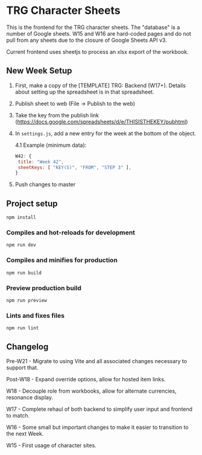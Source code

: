 # TRG Character Sheets

This is the frontend for the TRG character sheets. The "database" is a number of Google sheets. W15 and W16 are hard-coded pages and do not pull from any sheets due to the closure of Google Sheets API v3.

Current frontend uses sheetjs to process an xlsx export of the workbook.

## New Week Setup

1. First, make a copy of the \[TEMPLATE\] TRG: Backend (W17+). Details about setting up the spreadsheet is in that spreadsheet.
2. Publish sheet to web (File -> Publish to the web)
3. Take the key from the publish link (https://docs.google.com/spreadsheets/d/e/THISISTHEKEY/pubhtml)
4. In `settings.js`, add a new entry for the week at the bottom of the object.

   4.1 Example (minimum data):

   ```js
   W42: {
    title: "Week 42",
    sheetKeys: [ "KEY(S)", "FROM", "STEP 3" ],
   }
   ```

5. Push changes to master

## Project setup

```
npm install
```

### Compiles and hot-reloads for development

```
npm run dev
```

### Compiles and minifies for production

```
npm run build
```

### Preview production build

```
npm run preview
```

### Lints and fixes files

```
npm run lint
```

## Changelog

Pre-W21 - Migrate to using Vite and all associated changes necessary to support that.

Post-W18 - Expand override options, allow for hosted item links.

W18 - Decouple role from workbooks, allow for alternate currencies, resonance display.

W17 - Complete rehaul of both backend to simplify user input and frontend to match.

W16 - Some small but important changes to make it easier to transition to the next Week.

W15 - First usage of character sites.

